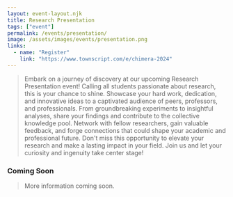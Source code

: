 ```yaml
---
layout: event-layout.njk
title: Research Presentation
tags: ["event"]
permalink: /events/presentation/
image: /assets/images/events/presentation.png
links:
  - name: "Register"
    link: "https://www.townscript.com/e/chimera-2024"
---
```


> Embark on a journey of discovery at our upcoming Research Presentation event! Calling all students passionate about research, this is your chance to shine. Showcase your hard work, dedication, and innovative ideas to a captivated audience of peers, professors, and professionals. From groundbreaking experiments to insightful analyses, share your findings and contribute to the collective knowledge pool. Network with fellow researchers, gain valuable feedback, and forge connections that could shape your academic and professional future. Don't miss this opportunity to elevate your research and make a lasting impact in your field. Join us and let your curiosity and ingenuity take center stage!



### Coming Soon
> More information coming soon.